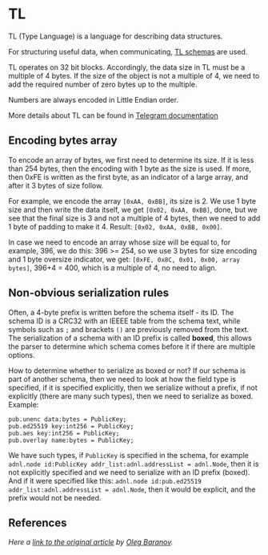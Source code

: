 # TL

TL (Type Language) is a language for describing data structures.

For structuring useful data, when communicating, [TL schemas](https://github.com/ton-blockchain/ton/tree/master/tl/generate/scheme) are used.

TL operates on 32 bit blocks. Accordingly, the data size in TL must be a multiple of 4 bytes.
If the size of the object is not a multiple of 4, we need to add the required number of zero bytes up to the multiple.

Numbers are always encoded in Little Endian order.

More details about TL can be found in [Telegram documentation](https://core.telegram.org/mtproto/TL)

## Encoding bytes array
To encode an array of bytes, we first need to determine its size.
If it is less than 254 bytes, then the encoding with 1 byte as the size is used. If more,
then 0xFE is written as the first byte, as an indicator of a large array, and after it 3 bytes of size follow.

For example, we encode the array `[0xAA, 0xBB]`, its size is 2. We use 1 byte
size and then write the data itself, we get `[0x02, 0xAA, 0xBB]`, done, but we see
that the final size is 3 and not a multiple of 4 bytes, then we need to add 1 byte of padding to make it 4. Result: `[0x02, 0xAA, 0xBB, 0x00]`.

In case we need to encode an array whose size will be equal to, for example, 396,
we do this: 396 >= 254, so we use 3 bytes for size encoding and 1 byte oversize indicator,
we get: `[0xFE, 0x8C, 0x01, 0x00, array bytes]`, 396+4 = 400, which is a multiple of 4, no need to align.

## Non-obvious serialization rules

Often, a 4-byte prefix is written before the schema itself - its ID. The schema ID is a CRC32 with an IEEEE table from the schema text, while symbols such as `;` and brackets `()` are previously removed from the text. The serialization of a schema with an ID prefix is called **boxed**, this allows the parser to determine which schema comes before it if there are multiple options.

How to determine whether to serialize as boxed or not? If our schema is part of another schema, then we need to look at how the field type is specified, if it is specified explicitly, then we serialize without a prefix, if not explicitly (there are many such types), then we need to serialize as boxed. Example:
```
pub.unenc data:bytes = PublicKey;
pub.ed25519 key:int256 = PublicKey;
pub.aes key:int256 = PublicKey;
pub.overlay name:bytes = PublicKey;
```
We have such types, if `PublicKey` is specified in the schema, for example `adnl.node id:PublicKey addr_list:adnl.addressList = adnl.Node`, then it is not explicitly specified and we need to serialize with an ID prefix (boxed). And if it were specified like this: `adnl.node id:pub.ed25519 addr_list:adnl.addressList = adnl.Node`, then it would be explicit, and the prefix would not be needed.

## References

_Here a [link to the original article](https://github.com/xssnick/ton-deep-doc/blob/master/TL.md) by [Oleg Baranov](https://github.com/xssnick)._